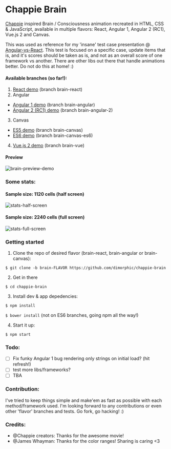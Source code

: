 # Chappie Brain
[Chappie](http://www.imdb.com/title/tt1823672) inspired Brain / Consciousness animation recreated in HTML, CSS & JavaScript, available in multiple flavors: React, Angular 1, Angular 2 (RC1), Vue.js 2 and Canvas.

This was used as reference for my 'insane' test case presentation @ [Angular-vs-React](http://bit.ly/angular-vs-react).
This test is focused on a specific case, update items that is, and it's scores should be taken as is, and not as an overall score of one framework vs another. There are other libs out there that handle animations better. Do not do this at home! :)

#### Available branches (so far!):

1. [React demo](https://dimorphic.github.io/chappie-brain/react/) (branch brain-react)
2. Angular
  - [Angular 1 demo](https://dimorphic.github.io/chappie-brain/angular-1/) (branch brain-angular)
  - [Angular 2 (RC1) demo](https://dimorphic.github.io/chappie-brain/angular-2/) (branch brain-angular-2)
3. Canvas
  - [ES5 demo](https://dimorphic.github.io/chappie-brain/canvas-es5/) (branch brain-canvas)
  - [ES6 demo](http://dimorphic.github.io/chappie-brain/canvas-es6/) (branch brain-canvas-es6)
4. [Vue.js 2 demo](https://dimorphic.github.io/chappie-brain/vue/) (branch brain-vue)

#### Preview

![brain-preview-demo](http://i.imgur.com/U0zdZkh.jpg)

### Some stats:

#### Sample size: 1120 cells (half screen)

![stats-half-screen](https://chartspree.io/line.svg?Vue2=16,28,30&React-dev=6,10,12&React-prod=37,47,54&Angular1=12,29,32&Angular2-dev=33,58,61&Angular2-prod=41,60,61&_interpolate=cubic&_fill=false&_height=300px&_style=dark)

#### Sample size: 2240 cells (full screen)

![stats-full-screen](https://chartspree.io/line.svg?Vue2=6,12,14&React-dev=2,5,6&React-prod=17,27,30&Angular1=3,14,15&Angular2-dev=12,28,31&Angular2-prod=38,43,45&_interpolate=cubic&_fill=false&_height=300px&_style=dark)

### Getting started

1. Clone the repo of desired flavor (brain-react, brain-angular or brain-canvas):
  
  `$ git clone -b brain-FLAVOR https://github.com/dimorphic/chappie-brain`

2. Get in there

  `$ cd chappie-brain`
  
3. Install dev & app depedencies:

  `$ npm install`
  
  `$ bower install` (not on ES6 branches, going npm all the way!)
  
4. Start it up:

  `$ npm start`

### Todo:

- [ ] Fix funky Angular 1 bug rendering only strings on initial load? (hit refresh!)
- [ ] test more libs/frameworks?
- [ ] TBA

### Contribution:

I've tried to keep things simple and make'em as fast as possible with each method/framework used.
I'm looking forward to any contributions or even other 'flavor' branches and tests. Go fork, go hacking! :)

### Credits:

* @Chappie creators: Thanks for the awesome movie!
* @James Whayman: Thanks for the color ranges! Sharing is caring <3
